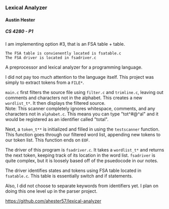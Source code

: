 ### Lexical Analyzer
#### Austin Hester
##### CS 4280 - P1

I am implementing option #3, that is an FSA table + table.

	The FSA table is convienently located is fsatable.c
	The FSA driver is located in fsadriver.c


A preprocessor and lexical analyzer for a programming language.

I did not pay too much attention to the language itself. 
This project was simply to extract tokens from a ```FILE*```.

```main.c``` first filters the source file using ```filter.c``` 
and ```trimline.c```, leaving out comments
and characters not in the alphabet. This creates a 
new ```wordlist_t*```. It then displays the filtered source.  
Note: This scanner completely ignores whitespace, comments, 
and any characters not in ```alphabet.c```. This means you
can type "tot^#@^al" and it would be registered as an identifier 
called "total".

Next, a ```token_t**``` is initialized and filled in using the 
```testscanner``` function. This function goes through our filtered 
word list, appending new tokens to our token list. This function 
ends on ```EOF```.  

The driver of this program is ```fsadriver.c```. It takes a 
```wordlist_t*``` and returns the next token, keeping track of 
its location in the word list. ```fsadriver``` is quite complex, 
but it is loosely based off of the psuedocode in our notes.

The driver identifies states and tokens using FSA table located 
in ```fsatable.c```. This table is essentially switch and if 
statements.

Also, I did not choose to separate keywords from identifiers yet. I plan 
on doing this one level up in the parser project.

https://github.com/ahester57/lexical-analyzer
